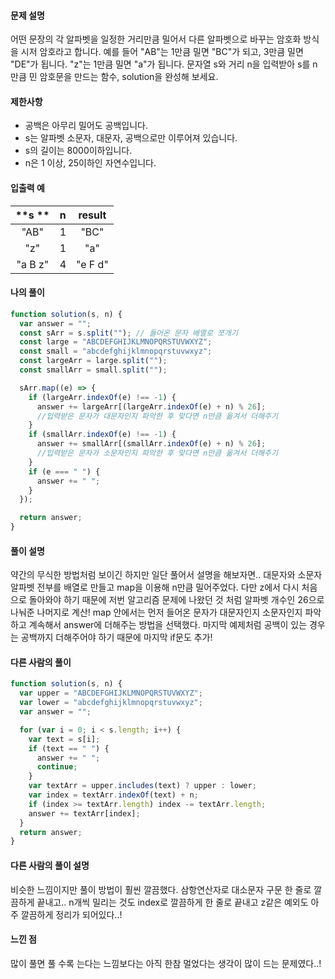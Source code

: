 #### 문제 설명

어떤 문장의 각 알파벳을 일정한 거리만큼 밀어서 다른 알파벳으로 바꾸는 암호화 방식을 시저 암호라고 합니다. 예를 들어 "AB"는 1만큼 밀면 "BC"가 되고, 3만큼 밀면 "DE"가 됩니다. "z"는 1만큼 밀면 "a"가 됩니다. 문자열 s와 거리 n을 입력받아 s를 n만큼 민 암호문을 만드는 함수, solution을 완성해 보세요.

#### 제한사항

- 공백은 아무리 밀어도 공백입니다.
- s는 알파벳 소문자, 대문자, 공백으로만 이루어져 있습니다.
- s의 길이는 8000이하입니다.
- n은 1 이상, 25이하인 자연수입니다.

#### 입출력 예

| **s **  | **n** | **result** |
| :-----: | :---: | :--------: |
|  "AB"   |   1   |    "BC"    |
|   "z"   |   1   |    "a"     |
| "a B z" |   4   |  "e F d"   |

#### 나의 풀이

```js
function solution(s, n) {
  var answer = "";
  const sArr = s.split(""); // 들어온 문자 배열로 쪼개기
  const large = "ABCDEFGHIJKLMNOPQRSTUVWXYZ";
  const small = "abcdefghijklmnopqrstuvwxyz";
  const largeArr = large.split("");
  const smallArr = small.split("");

  sArr.map((e) => {
    if (largeArr.indexOf(e) !== -1) {
      answer += largeArr[(largeArr.indexOf(e) + n) % 26];
      //입력받은 문자가 대문자인지 파악한 후 맞다면 n만큼 옮겨서 더해주기
    }
    if (smallArr.indexOf(e) !== -1) {
      answer += smallArr[(smallArr.indexOf(e) + n) % 26];
      //입력받은 문자가 소문자인지 파악한 후 맞다면 n만큼 옮겨서 더해주기
    }
    if (e === " ") {
      answer += " ";
    }
  });

  return answer;
}
```

#### 풀이 설명

약간의 무식한 방법처럼 보이긴 하지만 일단 풀어서 설명을 해보자면..
대문자와 소문자 알파벳 전부를 배열로 만들고
map을 이용해 n만큼 밀어주었다.
다만 z에서 다시 처음으로 돌아와야 하기 때문에 저번 알고리즘 문제에 나왔던 것 처럼 알파벳 개수인 26으로 나눠준 나머지로 계산!
map 안에서는 먼저 들어온 문자가 대문자인지 소문자인지 파악하고 계속해서 answer에 더해주는 방법을 선택했다.
마지막 예제처럼 공백이 있는 경우는 공백까지 더해주어야 하기 때문에 마지막 if문도 추가!

#### 다른 사람의 풀이

```js
function solution(s, n) {
  var upper = "ABCDEFGHIJKLMNOPQRSTUVWXYZ";
  var lower = "abcdefghijklmnopqrstuvwxyz";
  var answer = "";

  for (var i = 0; i < s.length; i++) {
    var text = s[i];
    if (text == " ") {
      answer += " ";
      continue;
    }
    var textArr = upper.includes(text) ? upper : lower;
    var index = textArr.indexOf(text) + n;
    if (index >= textArr.length) index -= textArr.length;
    answer += textArr[index];
  }
  return answer;
}
```

#### 다른 사람의 풀이 설명

비슷한 느낌이지만 풀이 방법이 훨씬 깔끔했다.
삼항연산자로 대소문자 구문 한 줄로 깔끔하게 끝내고..
n개씩 밀리는 것도 index로 깔끔하게 한 줄로 끝내고
z같은 예외도 아주 깔끔하게 정리가 되어있다..!

#### 느낀 점

많이 풀면 풀 수록 는다는 느낌보다는 아직 한참 멀었다는 생각이 많이 드는 문제였다..!
